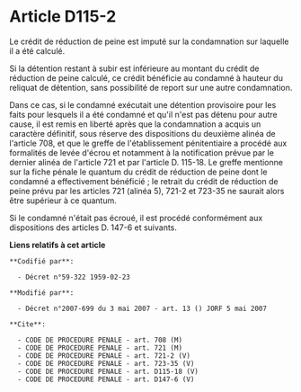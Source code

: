 # Article D115-2

Le crédit de réduction de peine est imputé sur la condamnation sur laquelle il a été calculé.

Si la détention restant à subir est inférieure au montant du crédit de réduction de peine calculé, ce crédit bénéficie au
condamné à hauteur du reliquat de détention, sans possibilité de report sur une autre condamnation.

Dans ce cas, si le condamné exécutait une détention provisoire pour les faits pour lesquels il a été condamné et qu'il n'est
pas détenu pour autre cause, il est remis en liberté après que la condamnation a acquis un caractère définitif, sous réserve
des dispositions du deuxième alinéa de l'article 708, et que le greffe de l'établissement pénitentiaire a procédé aux
formalités de levée d'écrou et notamment à la notification prévue par le dernier alinéa de l'article 721 et par l'article D.
115-18. Le greffe mentionne sur la fiche pénale le quantum du crédit de réduction de peine dont le condamné a effectivement
bénéficié ; le retrait du crédit de réduction de peine prévu par les articles 721 (alinéa 5), 721-2 et 723-35 ne saurait
alors être supérieur à ce quantum.

Si le condamné n'était pas écroué, il est procédé conformément aux dispositions des articles D. 147-6 et suivants.

**Liens relatifs à cet article**

	**Codifié par**:

	  - Décret n°59-322 1959-02-23

	**Modifié par**:

	  - Décret n°2007-699 du 3 mai 2007 - art. 13 () JORF 5 mai 2007

	**Cite**:

	  - CODE DE PROCEDURE PENALE - art. 708 (M)
	  - CODE DE PROCEDURE PENALE - art. 721 (M)
	  - CODE DE PROCEDURE PENALE - art. 721-2 (V)
	  - CODE DE PROCEDURE PENALE - art. 723-35 (V)
	  - CODE DE PROCEDURE PENALE - art. D115-18 (V)
	  - CODE DE PROCEDURE PENALE - art. D147-6 (V)
